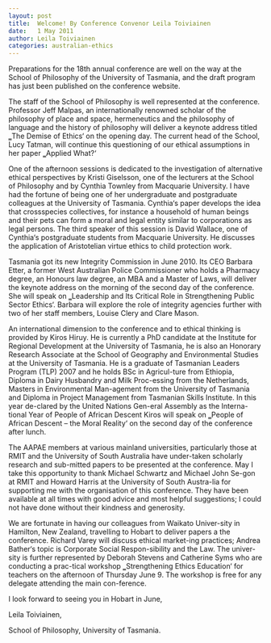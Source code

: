 ```yaml
---
layout: post
title:  Welcome! By Conference Convenor Leila Toiviainen
date:   1 May 2011
author: Leila Toiviainen 
categories: australian-ethics
---
```


Preparations for the 18th annual conference are well on the way at the School of Philosophy of the University of Tasmania, and the draft program has just been published on the conference website.

The staff of the School of Philosophy is well represented at the conference. Professor Jeff Malpas, an internationally renowned scholar of the philosophy of place and space, hermeneutics and the philosophy of language and the history of philosophy will deliver a keynote address titled ‗The Demise of Ethics‘ on the opening day. The current head of the School, Lucy Tatman, will continue this questioning of our ethical assumptions in her paper ‗Applied What?‘

One of the afternoon sessions is dedicated to the investigation of alternative ethical perspectives by Kristi Giselsson, one of the lecturers at the School of Philosophy and by Cynthia Townley from Macquarie University. I have had the fortune of being one of her undergraduate and postgraduate colleagues at the University of Tasmania. Cynthia‘s paper develops the idea that crossspecies collectives, for instance a household of human beings and their pets can form a moral and legal entity similar to corporations as legal persons. The third speaker of this session is David Wallace, one of Cynthia‘s postgraduate students from Macquarie University. He discusses the application of Aristotelian virtue ethics to child protection work.

Tasmania got its new Integrity Commission in June 2010. Its CEO Barbara Etter, a former West Australian Police Commissioner who holds a Pharmacy degree, an Honours law degree, an MBA and a Master of Laws, will deliver the keynote address on the morning of the second day of the conference. She will speak on ‗Leadership and Its Critical Role in Strengthening Public Sector Ethics‘. Barbara will explore the role of integrity agencies further with two of her staff members, Louise Clery and Clare Mason.

An international dimension to the conference and to ethical thinking is provided by Kiros Hiruy. He is currently a PhD candidate at the Institute for Regional Development at the University of Tasmania, he is also an Honorary Research Associate at the School of Geography and Environmental Studies at the University of Tasmania. He is a graduate of Tasmanian Leaders Program (TLP) 2007 and he holds BSc in Agricul-ture from Ethiopia, Diploma in Dairy Husbandry and Milk Proc-essing from the Netherlands, Masters in Environmental Man-agement from the University of Tasmania and Diploma in Project Management from Tasmanian Skills Institute. In this year de-clared by the United Nations Gen-eral Assembly as the Interna-tional Year of People of African Descent Kiros will speak on ‗People of African Descent – the Moral Reality‘ on the second day of the conference after lunch.

The AAPAE members at various mainland universities, particularly those at RMIT and the University of South Australia have under-taken scholarly research and sub-mitted papers to be presented at the conference. May I take this opportunity to thank Michael Schwartz and Michael John Se-gon at RMIT and Howard Harris at the University of South Austra-lia for supporting me with the organisation of this conference. They have been available at all times with good advice and most helpful suggestions; I could not have done without their kindness and generosity.

We are fortunate in having our colleagues from Waikato Univer-sity in Hamilton, New Zealand, travelling to Hobart to deliver papers a the conference. Richard Varey will discuss ethical market-ing practices; Andrea Bather‘s topic is Corporate Social Respon-sibility and the Law. The univer-sity is further represented by Deborah Stevens and Catherine Syms who are conducting a prac-tical workshop ‗Strengthening Ethics Education‘ for teachers on the afternoon of Thursday June 9. The workshop is free for any delegate attending the main con-ference.

I look forward to seeing you in Hobart in June,

Leila Toiviainen,

School of Philosophy, University of Tasmania.

